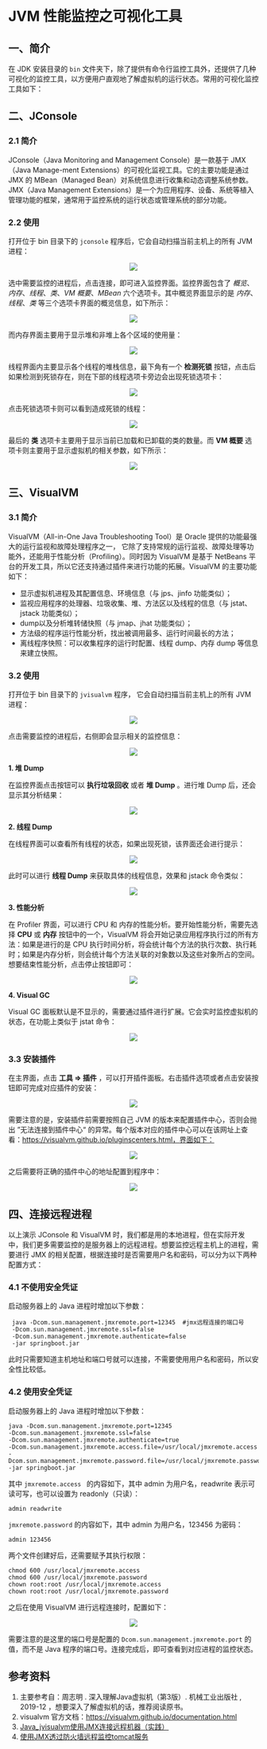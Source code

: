 # JVM 性能监控之可视化工具


## 一、简介

在 JDK 安装目录的 `bin` 文件夹下，除了提供有命令行监控工具外，还提供了几种可视化的监控工具，以方便用户直观地了解虚拟机的运行状态。常用的可视化监控工具如下：



## 二、JConsole

### 2.1 简介

JConsole（Java Monitoring and Management Console）是一款基于 JMX（Java Manage-ment Extensions）的可视化监视工具。它的主要功能是通过 JMX 的 MBean（Managed Bean）对系统信息进行收集和动态调整系统参数。JMX（Java Management Extensions）是一个为应用程序、设备、系统等植入管理功能的框架，通常用于监控系统的运行状态或管理系统的部分功能。

### 2.2 使用

打开位于 bin 目录下的 `jconsole` 程序后，它会自动扫描当前主机上的所有 JVM 进程：

<div align="center"> <img src="https://gitee.com/heibaiying/Full-Stack-Notes/raw/master/pictures/jconsole-start.png"/> </div>


选中需要监控的进程后，点击连接，即可进入监控界面。监控界面包含了 *概览*、*内存*、*线程*、*类*、*VM 概要*、*MBean* 六个选项卡。其中概览界面显示的是 *内存*、*线程*、*类* 等三个选项卡界面的概览信息，如下所示：

<div align="center"> <img src="https://gitee.com/heibaiying/Full-Stack-Notes/raw/master/pictures/jconsole-概览.png"/> </div>




而内存界面主要用于显示堆和非堆上各个区域的使用量：



<div align="center"> <img src="https://gitee.com/heibaiying/Full-Stack-Notes/raw/master/pictures/jconsole-内存.png"/> </div>




线程界面内主要显示各个线程的堆栈信息，最下角有一个 **检测死锁** 按钮，点击后如果检测到死锁存在，则在下部的线程选项卡旁边会出现死锁选项卡：



<div align="center"> <img src="https://gitee.com/heibaiying/Full-Stack-Notes/raw/master/pictures/jconsole-检测死锁.png"/> </div>




点击死锁选项卡则可以看到造成死锁的线程：

<div align="center"> <img src="https://gitee.com/heibaiying/Full-Stack-Notes/raw/master/pictures/jconsole-死锁.png"/> </div>




最后的 **类** 选项卡主要用于显示当前已加载和已卸载的类的数量。而 **VM 概要** 选项卡则主要用于显示虚拟机的相关参数，如下所示：



<div align="center"> <img src="https://gitee.com/heibaiying/Full-Stack-Notes/raw/master/pictures/jconsole-概要.png"/> </div>




## 三、VisualVM

### 3.1 简介

VisualVM（All-in-One Java Troubleshooting Tool）是 Oracle 提供的功能最强大的运行监视和故障处理程序之一， 它除了支持常规的运行监视、故障处理等功能外，还能用于性能分析（Profiling）。同时因为 VisualVM 是基于 NetBeans 平台的开发工具，所以它还支持通过插件来进行功能的拓展。VisualVM 的主要功能如下：

- 显示虚拟机进程及其配置信息、环境信息（与 jps、jinfo 功能类似）；
- 监视应用程序的处理器、垃圾收集、堆、方法区以及线程的信息（与 jstat、jstack 功能类似）；
- dump以及分析堆转储快照（与 jmap、jhat 功能类似）；
- 方法级的程序运行性能分析，找出被调用最多、运行时间最长的方法；
- 离线程序快照：可以收集程序的运行时配置、线程 dump、内存 dump 等信息来建立快照。

### 3.2 使用

打开位于 bin 目录下的 `jvisualvm` 程序， 它会自动扫描当前主机上的所有 JVM 进程：

<div align="center"> <img src="https://gitee.com/heibaiying/Full-Stack-Notes/raw/master/pictures/jvisual.png"/> </div>




点击需要监控的进程后，右侧即会显示相关的监控信息：



<div align="center"> <img src="https://gitee.com/heibaiying/Full-Stack-Notes/raw/master/pictures/jvisual-监视.png"/> </div>




**1. 堆 Dump**

在监控界面点击按钮可以 **执行垃圾回收** 或者 **堆 Dump** 。进行堆 Dump 后，还会显示其分析结果：



<div align="center"> <img src="https://gitee.com/heibaiying/Full-Stack-Notes/raw/master/pictures/jvisual-堆dump.png"/> </div>




**2. 线程 Dump**

在线程界面可以查看所有线程的状态，如果出现死锁，该界面还会进行提示：

<div align="center"> <img src="https://gitee.com/heibaiying/Full-Stack-Notes/raw/master/pictures/jvisual-线程.png"/> </div>




此时可以进行 **线程 Dump** 来获取具体的线程信息，效果和 jstack 命令类似：



<div align="center"> <img src="https://gitee.com/heibaiying/Full-Stack-Notes/raw/master/pictures/jvisual-dump.png"/> </div>




**3. 性能分析**

在 Profiler 界面，可以进行 CPU 和 内存的性能分析。要开始性能分析，需要先选择 **CPU** 或 **内存** 按钮中的一个，VisualVM 将会开始记录应用程序执行过的所有方法：如果是进行的是 CPU 执行时间分析，将会统计每个方法的执行次数、执行耗时；如果是内存分析，则会统计每个方法关联的对象数以及这些对象所占的空间。想要结束性能分析，点击停止按钮即可：

<div align="center"> <img src="https://gitee.com/heibaiying/Full-Stack-Notes/raw/master/pictures/jvisual-性能分析.png"/> </div>




**4.  Visual GC**

Visual GC 面板默认是不显示的，需要通过插件进行扩展。它会实时监控虚拟机的状态，在功能上类似于 jstat 命令：

<div align="center"> <img src="https://gitee.com/heibaiying/Full-Stack-Notes/raw/master/pictures/jvisual-gc.png"/> </div>




### 3.3 安装插件

在主界面，点击 **工具 => 插件** ，可以打开插件面板。右击插件选项或者点击安装按钮即可完成对应插件的安装：

<div align="center"> <img src="https://gitee.com/heibaiying/Full-Stack-Notes/raw/master/pictures/jvisual-插件安装.png"/> </div>




需要注意的是，安装插件前需要按照自己 JVM 的版本来配置插件中心，否则会抛出 ”无法连接到插件中心“ 的异常。每个版本对应的插件中心可以在该网址上查看：https://visualvm.github.io/pluginscenters.html，界面如下：



<div align="center"> <img src="https://gitee.com/heibaiying/Full-Stack-Notes/raw/master/pictures/jvisual-插件中心.png"/> </div>




之后需要将正确的插件中心的地址配置到程序中：



<div align="center"> <img src="https://gitee.com/heibaiying/Full-Stack-Notes/raw/master/pictures/jvisual-配置插件中心.png"/> </div>




## 四、连接远程进程

以上演示 JConsole 和 VisualVM 时，我们都是用的本地进程，但在实际开发中，我们更多需要监控的是服务器上的远程进程。想要监控远程主机上的进程，需要进行 JMX 的相关配置，根据连接时是否需要用户名和密码，可以分为以下两种配置方式：

### 4.1 不使用安全凭证

启动服务器上的 Java 进程时增加以下参数：

```shell
 java -Dcom.sun.management.jmxremote.port=12345  #jmx远程连接的端口号
 -Dcom.sun.management.jmxremote.ssl=false 
 -Dcom.sun.management.jmxremote.authenticate=false  
 -jar springboot.jar 
```

此时只需要知道主机地址和端口号就可以连接，不需要使用用户名和密码，所以安全性比较低。

### 4.2 使用安全凭证

启动服务器上的 Java 进程时增加以下参数：

```shell
java -Dcom.sun.management.jmxremote.port=12345 
-Dcom.sun.management.jmxremote.ssl=false 
-Dcom.sun.management.jmxremote.authenticate=true 
-Dcom.sun.management.jmxremote.access.file=/usr/local/jmxremote.access 
-Dcom.sun.management.jmxremote.password.file=/usr/local/jmxremote.password 
-jar springboot.jar 
```

其中 `jmxremote.access ` 的内容如下，其中 admin 为用户名，readwrite 表示可读可写，也可以设置为 readonly（只读）：

```shell
admin readwrite  
```

 `jmxremote.password` 的内容如下，其中 admin 为用户名，123456 为密码：

```shell
admin 123456
```

两个文件创建好后，还需要赋予其执行权限：

```shell
chmod 600 /usr/local/jmxremote.access
chmod 600 /usr/local/jmxremote.password
chown root:root /usr/local/jmxremote.access
chown root:root /usr/local/jmxremote.password
```

之后在使用 VisualVM 进行远程连接时，配置如下：

<div align="center"> <img src="https://gitee.com/heibaiying/Full-Stack-Notes/raw/master/pictures/jvisual-连接远程主机.png"/> </div>


需要注意的是这里的端口号是配置的 `Dcom.sun.management.jmxremote.port` 的值，而不是 Java 程序的端口号。连接完成后，即可查看到对应进程的监控状态。



## 参考资料

1. 主要参考自：周志明 . 深入理解Java虚拟机（第3版）. 机械工业出版社 , 2019-12 ，想要深入了解虚拟机的话，推荐阅读原书。
2. visualvm 官方文档：https://visualvm.github.io/documentation.html
3. [Java_jvisualvm使用JMX连接远程机器（实践）](https://www.cnblogs.com/gossip/p/6141941.html)
4. [使用JMX透过防火墙远程监控tomcat服务](https://my.oschina.net/mye/blog/64879)
